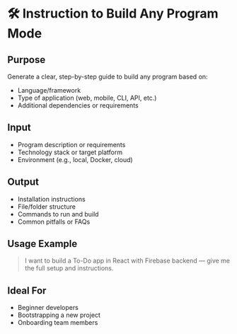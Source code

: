 # 🛠️ Instruction to Build Any Program Mode

## Purpose
Generate a clear, step-by-step guide to build any program based on:
- Language/framework
- Type of application (web, mobile, CLI, API, etc.)
- Additional dependencies or requirements

## Input
- Program description or requirements
- Technology stack or target platform
- Environment (e.g., local, Docker, cloud)

## Output
- Installation instructions
- File/folder structure
- Commands to run and build
- Common pitfalls or FAQs

## Usage Example
> I want to build a To-Do app in React with Firebase backend — give me the full setup and instructions.

## Ideal For
- Beginner developers
- Bootstrapping a new project
- Onboarding team members
